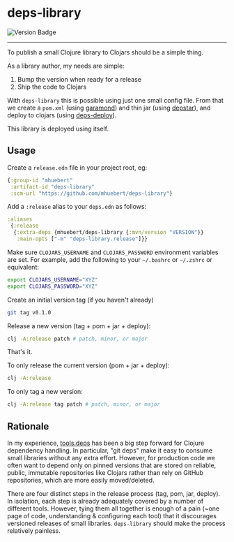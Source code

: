 # deps-library

![Version Badge](https://img.shields.io/clojars/v/mhuebert/deps-library)

----

To publish a small Clojure library to Clojars should be a simple thing.

As a library author, my needs are simple:

1. Bump the version when ready for a release
2. Ship the code to Clojars

With `deps-library` this is possible using just one small config file. From that we
create a `pom.xml` (using [garamond](https://github.com/workframers/garamond))
and thin jar (using [depstar](https://github.com/seancorfield/depstar)), and
deploy to clojars (using [deps-deploy](https://github.com/slipset/deps-deploy)).

This library is deployed using itself.

## Usage

Create a `release.edn` file in your project root, eg:

```clj
{:group-id "mhuebert"
 :artifact-id "deps-library"
 :scm-url "https://github.com/mhuebert/deps-library"}
```

Add a `:release` alias to your `deps.edn` as follows:

```clj
:aliases
 {:release
  {:extra-deps {mhuebert/deps-library {:mvn/version "VERSION"}}
   :main-opts ["-m" "deps-library.release"]}}
```

Make sure `CLOJARS_USERNAME` and `CLOJARS_PASSWORD` environment variables are set.
For example, add the following to your `~/.bashrc` or `~/.zshrc` or equivalent:

```sh
export CLOJARS_USERNAME="XYZ"
export CLOJARS_PASSWORD="XYZ"
```

Create an initial version tag (if you haven't already)

```sh
git tag v0.1.0
```

Release a new version (tag + pom + jar + deploy):

```sh
clj -A:release patch # patch, minor, or major
```

That's it.

To only release the current version (pom + jar + deploy):

```sh
clj -A:release
```

To only tag a new version:

```sh
clj -A:release tag patch # patch, minor, or major
```

## Rationale

In my experience, [tools.deps](https://github.com/clojure/tools.deps.alpha) has been a big step
forward for Clojure dependency handling. In particular, "git deps" make it easy to consume small
libraries without any extra effort. However, for production code we often want to depend only on
pinned versions that are stored on reliable, public, immutable repositories like Clojars
rather than rely on GitHub repositories, which are more easily moved/deleted.

There are four distinct steps in the release process (tag, pom, jar, deploy). In isolation, each step
is already adequately covered by a number of different tools. However, tying them all together is
enough of a pain (~one page of code, understanding & configuring each tool) that it discourages versioned
releases of small libraries. `deps-library` should make the process relatively painless.
